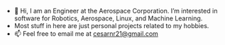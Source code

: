 - 👋 Hi, I am an Engineer at the Aerospace Corporation. I’m interested in software for Robotics, Aerospace, Linux, and Machine Learning.
- Most stuff in here are just personal projects related to my hobbies.
- 📫 Feel free to email me at cesarnr21@gmail.com

<!---
cesarnr21/cesarnr21 is a ✨ special ✨ repository because its `README.md` (this file) appears on your GitHub profile.
You can click the Preview link to take a look at your changes.
--->
